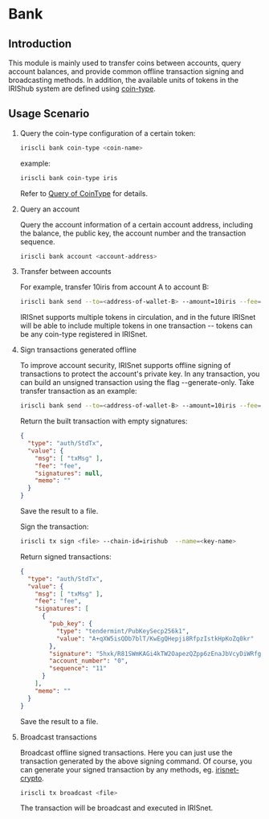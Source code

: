 # Bank

## Introduction

This module is mainly used to transfer coins between accounts, query account balances, and provide common offline transaction signing and broadcasting methods. In addition, the available units of tokens in the IRIShub system are defined using [coin-type](../concepts/coin-type.md).

## Usage Scenario

1. Query the coin-type configuration of a certain token:

    ```bash
    iriscli bank coin-type <coin-name>
    ```

    example:

    ```bash
    iriscli bank coin-type iris
    ```

    Refer to [Query of CoinType](../concepts/coin-type.md#query-of-cointype) for details.

2. Query an account

    Query the account information of a certain account address, including the balance, the public key, the account number and the transaction sequence.

    ```bash
    iriscli bank account <account-address>
    ```

3. Transfer between accounts

    For example, transfer 10iris from account A to account B:

    ```bash
    iriscli bank send --to=<address-of-wallet-B> --amount=10iris --fee=0.3iris --from=<key-name-of-wallet-A> --chain-id=irishub
    ```

    IRISnet supports multiple tokens in circulation, and in the future IRISnet will be able to include multiple tokens in one transaction -- tokens can be any coin-type registered in IRISnet.

4. Sign transactions generated offline

    To improve account security, IRISnet supports offline signing of transactions to protect the account's private key. In any transaction, you can build an unsigned transaction using the flag --generate-only. Take transfer transaction as an example:

    ```bash
    iriscli bank send --to=<address-of-wallet-B> --amount=10iris --fee=0.3iris --from=<key-name-of-wallet-A> --generate-only
    ```

    Return the built transaction with empty signatures:

    ```json
    {
      "type": "auth/StdTx",
      "value": {
        "msg": [ "txMsg" ],
        "fee": "fee",
        "signatures": null,
        "memo": ""
      }
    }
    ```

    Save the result to a file.

    Sign the transaction:

    ```bash
    iriscli tx sign <file> --chain-id=irishub  --name=<key-name>
    ```

    Return signed transactions:

    ```json
    {
      "type": "auth/StdTx",
      "value": {
        "msg": [ "txMsg" ],
        "fee": "fee",
        "signatures": [
          {
            "pub_key": {
              "type": "tendermint/PubKeySecp256k1",
              "value": "A+qXW5isQDb7blT/KwEgQHepji8RfpzIstkHpKoZq0kr"
            },
            "signature": "5hxk/R81SWmKAGi4kTW2OapezQZpp6zEnaJbVcyDiWRfgBm4Uejq8+CDk6uzk0aFSgAZzz06E014UkgGpelU7w==",
            "account_number": "0",
            "sequence": "11"
          }
        ],
        "memo": ""
      }
    }
    ```

    Save the result to a file.

5. Broadcast transactions

    Broadcast offline signed transactions. Here you can just use the transaction generated by the above signing command. Of course, you can generate your signed transaction by any methods, eg. [irisnet-crypto](https://github.com/irisnet/irisnet-crypto).

    ```bash
    iriscli tx broadcast <file>
    ```

    The transaction will be broadcast and executed in IRISnet.

